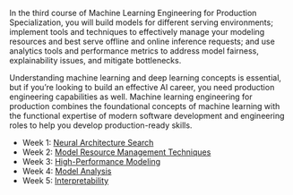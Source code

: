 In the third course of Machine Learning Engineering for Production Specialization, you will build models for different serving environments; implement tools and techniques to effectively manage your modeling resources and best serve offline and online inference requests; and use analytics tools and performance metrics to address model fairness, explainability issues, and mitigate bottlenecks.

Understanding machine learning and deep learning concepts is essential, but if you’re looking to build an effective AI career, you need production engineering capabilities as well. Machine learning engineering for production combines the foundational concepts of machine learning with the functional expertise of modern software development and engineering roles to help you develop production-ready skills.

* Week 1: [Neural Architecture Search](https://github.com/yifang-psu/Coursera_AI_ML_Courses/tree/main/MLOps/Pipelines_in_Production/Week_1)
* Week 2: [Model Resource Management Techniques](https://github.com/yifang-psu/Coursera_AI_ML_Courses/tree/main/MLOps/Pipelines_in_Production/Week_2)
* Week 3: [High-Performance Modeling](https://github.com/yifang-psu/Coursera_AI_ML_Courses/tree/main/MLOps/Pipelines_in_Production/Week_3)
* Week 4: [Model Analysis](https://github.com/yifang-psu/Coursera_AI_ML_Courses/tree/main/MLOps/Pipelines_in_Production/Week_4)
* Week 5: [Interpretability](https://github.com/yifang-psu/Coursera_AI_ML_Courses/tree/main/MLOps/Pipelines_in_Production/Week_5)
